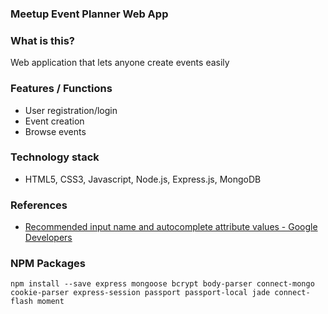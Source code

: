 ### Meetup Event Planner Web App

### What is this?
Web application that lets anyone create events easily

### Features / Functions
- User registration/login
- Event creation
- Browse events

### Technology stack
- HTML5, CSS3, Javascript, Node.js, Express.js, MongoDB

### References
- [Recommended input name and autocomplete attribute values - Google Developers](https://developers.google.com/web/fundamentals/design-and-ui/input/forms/label-and-name-inputs?hl=en#recommended-input-name-and-autocomplete-attribute-values)

### NPM Packages
```
npm install --save express mongoose bcrypt body-parser connect-mongo cookie-parser express-session passport passport-local jade connect-flash moment
```
